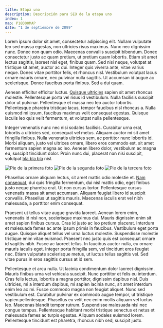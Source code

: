 ```yaml
---
title: Etapa uno
description: Descripción para SEO de la etapa uno
index: 1
map: P18D00MAP
date: "1 de septiembre de 2099"
---
```

Lorem ipsum dolor sit amet, consectetur adipiscing elit. Nullam vulputate leo sed massa egestas, non ultricies risus maximus. Nunc nec dignissim nunc. Donec non quam odio. Maecenas convallis suscipit bibendum. Donec consectetur justo ac quam pretium, ut pretium quam lobortis. Etiam sit amet lectus sagittis, laoreet nisl eget, finibus quam. Sed nisi neque, volutpat at tristique sit amet, auctor ac dui. Integer quis viverra ante, vitae varius neque. Donec vitae porttitor felis, et rhoncus nisl. Vestibulum volutpat lacus ornare mauris ornare, nec pulvinar nulla sagittis. Ut accumsan id augue ac scelerisque. Donec faucibus porta finibus. Sed a dui quam.

Aenean efficitur efficitur luctus. [Quisque ultricies](http://www.google.es) sapien sit amet rhoncus molestie. Pellentesque porta vel risus id vestibulum. Nulla facilisis suscipit dolor ut pulvinar. Pellentesque et massa nec leo auctor lobortis. Pellentesque pharetra tristique lacus, tempor faucibus nisl rhoncus a. Nulla euismod mi ipsum, faucibus maximus velit consequat egestas. Quisque iaculis leo quis velit fermentum, et volutpat nulla pellentesque.

Integer venenatis nunc nec nisi sodales facilisis. Curabitur urna erat, lobortis a ultricies sed, consequat vel metus. Aliquam auctor mi sit amet fringilla finibus. Nulla venenatis ultricies sem, ac porttitor nunc lobortis id. Morbi aliquam, justo vel ultrices ornare, libero eros commodo est, sit amet fermentum sapien magna ac leo. Aenean libero dolor, vestibulum ac magna eu, suscipit tincidunt dolor. Proin nunc dui, placerat non nisi suscipit, volutpat [bla bla bla](http://www.gmail.com) nisl.

![Pie de la primera foto](P18D01F07)
![Pie de la segunda foto](P18D01F08)
![Pie de la tercera foto](P18D01F09)

Phasellus ornare aliquam lectus, sit amet mattis odio molestie et. [Nam consequat](http://www.albertobastos.info "Title del tercer enlace de la etapa"), dui quis fringilla fermentum, dui nisl mattis odio, eget finibus justo neque pharetra erat. Ut non cursus tortor. Pellentesque cursus venenatis massa sit amet accumsan. Aliquam feugiat libero id suscipit convallis. Phasellus ut sagittis mauris. Maecenas iaculis erat vel nibh malesuada, a porttitor enim consequat.

Praesent ut tellus vitae augue gravida laoreet. Aenean lorem enim, venenatis id nisl non, scelerisque maximus dui. Mauris dignissim enim sit amet sapien finibus cursus. Cras id justo ac leo pretium placerat. Interdum et malesuada fames ac ante ipsum primis in faucibus. Vestibulum eget porta augue. Quisque aliquet tellus vel urna luctus molestie. Suspendisse molestie tristique enim vitae euismod. Praesent nec justo quis est consequat ornare id sagittis nibh. Fusce ac laoreet tellus. In faucibus auctor nulla, eu ornare mauris iaculis eget. Integer porta fringilla sem, vel tincidunt eros feugiat nec. Etiam vulputate scelerisque metus, ut luctus tellus sagittis vel. Sed vitae purus in eros sagittis cursus at id sem.

Pellentesque et arcu nulla. Ut lacinia condimentum dolor laoreet dignissim. Mauris finibus urna vel vehicula suscipit. Nunc porttitor et felis eu interdum. Cras felis lectus, lobortis a magna porttitor, dignissim dapibus nisl. Duis ultricies, mi a interdum dapibus, mi sapien lacinia nunc, sit amet interdum enim leo ac mi. Fusce commodo magna non feugiat aliquet. Nunc sed vestibulum est. Curabitur pulvinar ex commodo augue tempor, ut tristique sapien pellentesque. Phasellus eu velit nec enim mollis aliquam vel luctus leo. Maecenas blandit tempor rutrum. Suspendisse malesuada nisl nec congue tempus. Pellentesque habitant morbi tristique senectus et netus et malesuada fames ac turpis egestas. Aliquam sodales euismod lorem. Pellentesque tincidunt est pharetra, rhoncus nibh sed, suscipit justo.